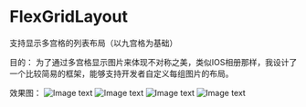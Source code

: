 # FlexGridLayout
支持显示多宫格的列表布局（以九宫格为基础）

目的：
为了通过多宫格显示图片来体现不对称之美，类似IOS相册那样，我设计了一个比较简易的框架，能够支持开发者自定义每组图片的布局。

效果图：
![Image text](https://github.com/moke926/media-resources/blob/main/images/Screenshot_1638278611.png)
![Image text](https://github.com/moke926/media-resources/blob/main/images/Screenshot_1638279091.png)
![Image text](https://github.com/moke926/media-resources/blob/main/images/Screenshot_1638279116.png)
![Image text](https://github.com/moke926/media-resources/blob/main/images/Screenshot_1638279124.png)

